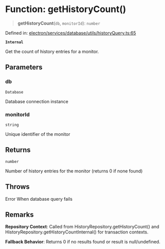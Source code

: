 # Function: getHistoryCount()

> **getHistoryCount**(`db`, `monitorId`): `number`

Defined in: [electron/services/database/utils/historyQuery.ts:65](https://github.com/Nick2bad4u/Uptime-Watcher/blob/8a1973382d5fe14c52996ecda381894eb7ecd4a6/electron/services/database/utils/historyQuery.ts#L65)

**`Internal`**

Get the count of history entries for a monitor.

## Parameters

### db

`Database`

Database connection instance

### monitorId

`string`

Unique identifier of the monitor

## Returns

`number`

Number of history entries for the monitor (returns 0 if none found)

## Throws

Error When database query fails

## Remarks

**Repository Context**: Called from HistoryRepository.getHistoryCount() and
HistoryRepository.getHistoryCountInternal() for transaction contexts.

**Fallback Behavior**: Returns 0 if no results found or result is null/undefined.
